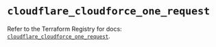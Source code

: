 # `cloudflare_cloudforce_one_request`

Refer to the Terraform Registry for docs: [`cloudflare_cloudforce_one_request`](https://registry.terraform.io/providers/cloudflare/cloudflare/5.8.2/docs/resources/cloudforce_one_request).
